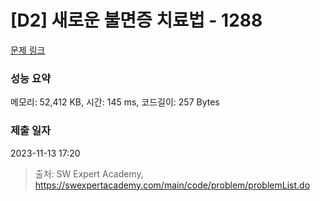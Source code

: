 # [D2] 새로운 불면증 치료법 - 1288 

[문제 링크](https://swexpertacademy.com/main/code/problem/problemDetail.do?contestProbId=AV18_yw6I9MCFAZN) 

### 성능 요약

메모리: 52,412 KB, 시간: 145 ms, 코드길이: 257 Bytes

### 제출 일자

2023-11-13 17:20



> 출처: SW Expert Academy, https://swexpertacademy.com/main/code/problem/problemList.do